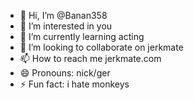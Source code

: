 - 👋 Hi, I’m @Banan358
- 👀 I’m interested in you
- 🌱 I’m currently learning acting
- 💞️ I’m looking to collaborate on jerkmate
- 📫 How to reach me jerkmate.com
- 😄 Pronouns: nick/ger
- ⚡ Fun fact: i hate monkeys

<!---
Banan358/Banan358 is a ✨ special ✨ repository because its `README.md` (this file) appears on your GitHub profile.
You can click the Preview link to take a look at your changes.
--->
